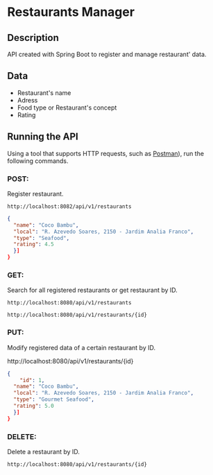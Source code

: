# Restaurants Manager

## Description
API created with Spring Boot to register and manage restaurant' data.

## Data
- Restaurant's name
- Adress
- Food type or Restaurant's concept
- Rating
 
## Running the API
Using a tool that supports HTTP requests, such as [Postman](https://www.postman.com/)), run the following commands.

### POST: 
Register restaurant.
```
http://localhost:8082/api/v1/restaurants
```

```JSON
{
  "name": "Coco Bambu",
  "local": "R. Azevedo Soares, 2150 - Jardim Analia Franco",
  "type": "Seafood",
  "rating": 4.5
  }]
}
```

### GET:
Search for all registered restaurants or get restaurant by ID.
```
http://localhost:8080/api/v1/restaurants
```
```
http://localhost:8080/api/v1/restaurants/{id}
```


### PUT:
Modify registered data of a certain restaurant by ID.

http://localhost:8080/api/v1/restaurants/{id}

```JSON
{
    "id": 1,
  "name": "Coco Bambu",
  "local": "R. Azevedo Soares, 2150 - Jardim Analia Franco",
  "type": "Gourmet Seafood",
  "rating": 5.0
  }]
}
```

### DELETE:
Delete a restaurant by ID.

```
http://localhost:8080/api/v1/restaurants/{id}
```



 
